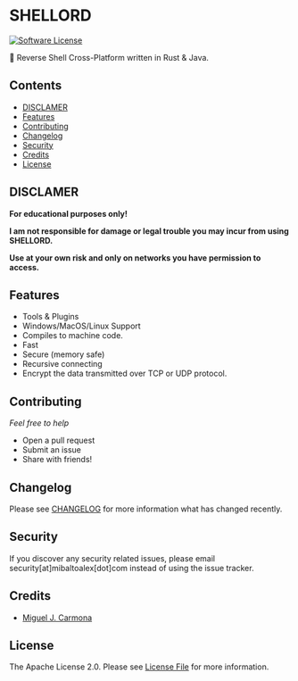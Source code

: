 # SHELLORD

[![Software License][ico-license]](LICENSE)

:shell: Reverse Shell Cross-Platform written in Rust & Java.

## Contents

- [DISCLAMER](#disclamer)
- [Features](#features)
- [Contributing](#contributing)
- [Changelog](#changelog)
- [Security](#security)
- [Credits](#credits)
- [License](#license)

## DISCLAMER

**For educational purposes only!**

**I am not responsible for damage or legal trouble you may incur from using SHELLORD.**

**Use at your own risk and only on networks you have permission to access.**


## Features

- Tools & Plugins
- Windows/MacOS/Linux Support
- Compiles to machine code.
- Fast
- Secure (memory safe)
- Recursive connecting
- Encrypt the data transmitted over TCP or UDP protocol.


## Contributing

*Feel free to help*

- Open a pull request
- Submit an issue
- Share with friends!


## Changelog

Please see [CHANGELOG](CHANGELOG.md) for more information what has changed recently.

## Security

If you discover any security related issues, please email security[at]mibaltoalex[dot]com instead of using the issue tracker.

## Credits

- [Miguel J. Carmona][link-author]

## License

The Apache License 2.0. Please see [License File](LICENSE) for more information.


[ico-license]: https://img.shields.io/badge/license-Apache2-brightgreen.svg?style=flat-square

[link-author]: https://me.mibaltoalex.com
[link-repo]: https://github.com/MiBaLToALeX/ShellOrd
[link-mibaltoalex]: https://www.mibaltoalex.com
